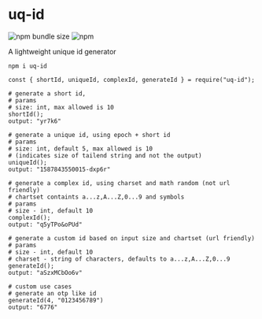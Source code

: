 # uq-id

![npm bundle size](https://img.shields.io/bundlephobia/min/uq-id)
![npm](https://img.shields.io/npm/v/uq-id)

A lightweight unique id generator

    npm i uq-id
    
    const { shortId, uniqueId, complexId, generateId } = require("uq-id");

    # generate a short id,
    # params
    # size: int, max allowed is 10
    shortId();
    output: "yr7k6"

    # generate a unique id, using epoch + short id
    # params
    # size: int, default 5, max allowed is 10
    # (indicates size of tailend string and not the output)
    uniqueId();
    output: "1587843550015-dxp6r"

    # generate a complex id, using charset and math random (not url friendly)
    # chartset containts a...z,A...Z,0...9 and symbols
    # params
    # size - int, default 10
    complexId();
    output: "q5yTPo&oPUd"

    # generate a custom id based on input size and chartset (url friendly)
    # params
    # size - int, default 10
    # charset - string of characters, defaults to a...z,A...Z,0...9
    generateId();
    output: "aSzxMCbOo6v"

    # custom use cases
    # generate an otp like id
    generateId(4, "0123456789")
    output: "6776"
